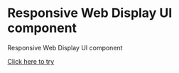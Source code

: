 # Responsive Web Display UI component
Responsive Web Display UI component

<a href="https://justinhwang92.github.io/Responsive_Web_Display/index.html" rel="nofollow">Click here to try</a>
